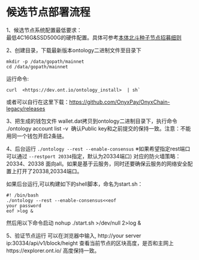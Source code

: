#  候选节点部署流程 

1、候选节点系统配置最低要求：  
    最低4C16G&SSD500G的硬件配置。具体可参考[本体北斗种子节点招募细则](https://mp.weixin.qq.com/s?__biz=MzUzMTQzMDU0OQ==&mid=2247483937&idx=1&sn=596f5ccda9ada5a5ff191bd89f51d2e3&chksm=fa43efdbcd3466cda8f8d3c9f674ea740c2f6824078d62ffd0cbbb234d2194fcd4b991227223&mpshare=1&scene=1&srcid=07247zVR33euoPiWHIlhnnxA#rd) 

2、创建目录，下载最新版本ontology二进制文件至目录下
```
mkdir -p /data/gopath/mainnet
cd /data/gopath/mainnet
```
运行命令: 
```
curl  <https://dev.ont.io/ontology_install>  | sh`
```
   或者可以自行在这里下载：<https://github.com/OnyxPay/OnyxChain-legacy/releases> 

3、把生成的钱包文件 wallet.dat拷贝到ontology二进制目录下，执行命令 ./ontology account list -v  确认Public key和之前提交的保持一致。注意：不能用同一个钱包开启2条链。

4、后台运行 `./ontology --rest --enable-consensus`
    ※如果希望指定rest端口可以通过 `--restport 20334`指定，默认为20334端口)
   对应的防火墙策略：20334、20338 面向all。如果是基于云服务，同时还要确保云服务的网络安全配置上打开了20338,20334端口。

   如果后台运行,可以构建如下的shell脚本，命名为start.sh：
```
#! /bin/bash
./ontology --rest --enable-consensus<<eof
your password
eof >log &
```
然后用以下命令启动
nohup ./start.sh >/dev/null 2>log &

5、验证节点运行
    可以在浏览器中输入, http://your server ip:30334/api/v1/block/height 查看当前节点的区块高度，是否和主网上https://explorer.ont.io/  高度保持一致。
